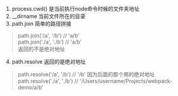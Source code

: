 1. process.cwd() 是当前执行node命令时候的文件夹地址
2. __dirname 当前文件所在的目录
3. path.join 简单的路径拼接
> path.join('/a', '/b') // 'a/b'     
path.join('./a', './b') // 'a/b'   
返回的不是绝对地址
4. path.resolve 返回的是绝对地址
> path.resolve('/a', '/b') // '/b' 因为后面的那个用的绝对地址
path.resolve('./a', './b') // '/Users/username/Projects/webpack-demo/a/b'